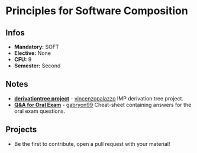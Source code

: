 # Principles for Software Composition
## Infos
- **Mandatory:** SOFT
- **Elective:** None
- **CFU:** 9
- **Semester:** Second

## Notes
- [**derivationtree project**](https://gitlab.com/vincenzopalazzo/derivationtree) - [vincenzopalazzo](https://github.com/vincenzopalazzo) IMP derivation tree project.
- [**Q&A for Oral Exam**](https://github.com/gabryon99/psc-2021-22) - [gabryon99](https://github.com/gabryon99) Cheat-sheet containing answers for the oral exam questions.

## Projects
- Be the first to contribute, open a pull request with your material!